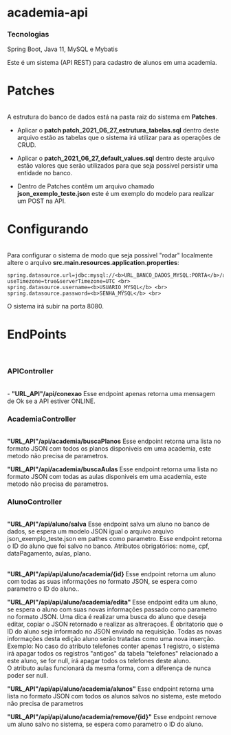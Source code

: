 # academia-api
<h3> Tecnologias </h3>
Spring Boot, Java 11,
MySQL e Mybatis

Este é um sistema (API REST) para cadastro de alunos em uma academia.

<h1>Patches</h1><br>
  A estrutura do banco de dados está na pasta raiz do sistema em <b>Patches</b>. <br>
  
  - Aplicar o <b>patch patch_2021_06_27_estrutura_tabelas.sql</b> dentro deste arquivo estão as tabelas que o sistema irá utilizar para as operações de CRUD. <br>
  
  - Aplicar o <b>patch_2021_06_27_default_values.sql</b> dentro deste arquivo estão valores que serão utilizados para que seja possivel persistir uma entidade no banco. <br>
  
  - Dentro de Patches contêm um arquivo chamado <b>json_exemplo_teste.json</b> este é um exemplo do modelo para realizar um POST na API.
  
  
<h1>Configurando</h1><br>
  Para configurar o sistema de modo que seja possivel "rodar" localmente altere o arquivo <b>src.main.resources.application.properties</b>: <br>
  
    spring.datasource.url=jdbc:mysql://<b>URL_BANCO_DADOS_MYSQL:PORTA</b>/academia?useTimezone=true&serverTimezone=UTC <br>
    spring.datasource.username=<b>USUARIO_MYSQL</b> <br>
    spring.datasource.password=<b>SENHA_MYSQL</b> <br>
    
  O sistema irá subir na porta 8080. <br>
  
 <h1>EndPoints</h1><br>
 
 <h3>APIController</h3><br>
     - <b>"URL_API"/api/conexao</b> Esse endpoint apenas retorna uma mensagem de Ok se a API estiver ONLINE.<br>
  
  <h3>AcademiaController</h3><br>
    <b>"URL_API"/api/academia/buscaPlanos</b> Esse endpoint retorna uma lista no formato JSON com todos os planos disponiveis em uma academia, este metodo não precisa de parametros.<br>
  
   <b>"URL_API"/api/academia/buscaAulas</b> Esse endpoint retorna uma lista no formato JSON com todas as aulas disponiveis em uma academia, este metodo não precisa de parametros.<br>
  
 <h3>AlunoController</h3><br>
   <b>"URL_API"/api/aluno/salva</b> Esse endpoint salva um aluno no banco de dados, se espera um modelo JSON igual o arquivo arquivo json_exemplo_teste.json em pathes como parametro.
      Esse endpoint retorna o ID do aluno que foi salvo no banco. Atributos obrigatórios: nome, cpf, dataPagamento, aulas, plano.<br><br>
  
   <b>"URL_API"/api/api/aluno/academia/{id} </b> Esse endpoint retorna um aluno com todas as suas informações no formato JSON, se espera como parametro o ID do aluno..<br>
  
   <b>"URL_API"/api/api/aluno/academia/edita" </b> Esse endpoint edita um aluno, se espera o aluno com suas novas informações passado como parametro no formato JSON.
   Uma dica é realizar uma busca do aluno que deseja editar, copiar o JSON retornado e realizar as altreraçoes. 
   É obritatorio que o ID do aluno seja informado no JSON enviado na requisição.
   Todas as novas informações desta edição aluno serão tratadas como uma nova inserção. Exemplo: 
     No caso do atributo telefones conter apenas 1 registro, o sistema irá apagar todos os registros "antigos" da tabela "telefones" relacionado a este aluno, se for null, irá apagar todos os telefones deste aluno.<br>
     O atributo aulas funcionará da mesma forma, com a diferença de nunca poder ser null.<br>
     
   <b>"URL_API"/api/api/aluno/academia/alunos"</b> Esse endpoint retorna uma lista no formato JSON com todos os alunos salvos no sistema, este metodo não precisa de parametros<br>
   
   <b>"URL_API"/api/api/aluno/academia/remove/{id}"</b> Esse endpoint remove um aluno salvo no sistema, se espera como parametro o ID do aluno.<br>
   
   
    
